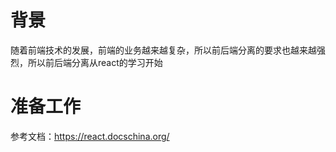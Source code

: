 # 背景
随着前端技术的发展，前端的业务越来越复杂，所以前后端分离的要求也越来越强烈，所以前后端分离从react的学习开始

# 准备工作
参考文档：https://react.docschina.org/

